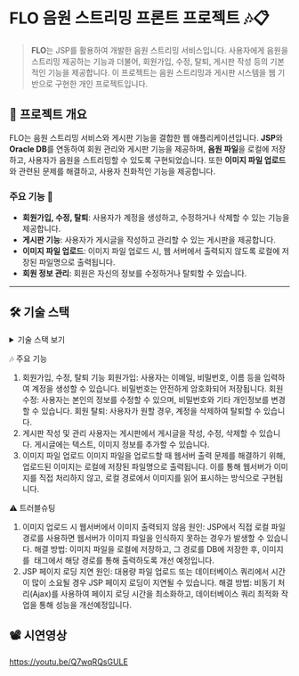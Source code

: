 # FLO 음원 스트리밍 프론트 프로젝트 🎶📋

> **FLO**는 JSP를 활용하여 개발한 음원 스트리밍 서비스입니다. 사용자에게 음원을 스트리밍 제공하는 기능과 더불어, 회원가입, 수정, 탈퇴, 게시판 작성 등의 기본적인 기능을 제공합니다. 이 프로젝트는 음원 스트리밍과 게시판 시스템을 웹 기반으로 구현한 개인 프로젝트입니다.


## 🌟 프로젝트 개요

FLO는 음원 스트리밍 서비스와 게시판 기능을 결합한 웹 애플리케이션입니다. **JSP**와 **Oracle DB**를 연동하여 회원 관리와 게시판 기능을 제공하며, **음원 파일**을 로컬에 저장하고, 사용자가 음원을 스트리밍할 수 있도록 구현되었습니다. 또한 **이미지 파일 업로드**와 관련된 문제를 해결하고, 사용자 친화적인 기능을 제공합니다.


### 주요 기능 🚀
- **회원가입, 수정, 탈퇴**: 사용자가 계정을 생성하고, 수정하거나 삭제할 수 있는 기능을 제공합니다.
- **게시판 기능**: 사용자가 게시글을 작성하고 관리할 수 있는 게시판을 제공합니다.
- **이미지 파일 업로드**: 이미지 파일 업로드 시, 웹 서버에서 출력되지 않도록 로컬에 저장된 파일명으로 출력됩니다.
- **회원 정보 관리**: 회원은 자신의 정보를 수정하거나 탈퇴할 수 있습니다.

---

## 🛠️ 기술 스택

<details>
<summary>기술 스택 보기</summary>

- **OS**: Windows 10 Home 🖥️
- **DB 서버**: Oracle 21 🗃️
- **JDK 버전**: jdk-23.0.1 ☕
- **WAS**: Apache Tomcat 9.0.97 🌐
- **IDE**: Eclipse Version 4.34.0.v20241120-1800 💻
- **SQL Developer**: 24.3.0.284.2209 🔍

</details>

🎶 주요 기능
1. 회원가입, 수정, 탈퇴 기능
회원가입: 사용자는 이메일, 비밀번호, 이름 등을 입력하여 계정을 생성할 수 있습니다. 비밀번호는 안전하게 암호화되어 저장됩니다.
회원 수정: 사용자는 본인의 정보를 수정할 수 있으며, 비밀번호와 기타 개인정보를 변경할 수 있습니다.
회원 탈퇴: 사용자가 원할 경우, 계정을 삭제하여 탈퇴할 수 있습니다.
2. 게시판 작성 및 관리
사용자는 게시판에서 게시글을 작성, 수정, 삭제할 수 있습니다.
게시글에는 텍스트, 이미지 정보를 추가할 수 있습니다.
3. 이미지 파일 업로드
이미지 파일을 업로드할 때 웹서버 출력 문제를 해결하기 위해, 업로드된 이미지는 로컬에 저장된 파일명으로 출력됩니다.
이를 통해 웹서버가 이미지를 직접 처리하지 않고, 로컬 경로에서 이미지를 읽어 표시하는 방식으로 구현됩니다.


⚠️ 트러블슈팅
1. 이미지 업로드 시 웹서버에서 이미지 출력되지 않음
원인: JSP에서 직접 로컬 파일 경로를 사용하면 웹서버가 이미지 파일을 인식하지 못하는 경우가 발생할 수 있습니다.
해결 방법: 이미지 파일을 로컬에 저장하고, 그 경로를 DB에 저장한 후, 이미지를 <img> 태그에서 해당 경로를 통해 출력하도록 개선 예정입니다.
2. JSP 페이지 로딩 지연
원인: 대용량 파일 업로드 또는 데이터베이스 쿼리에서 시간이 많이 소요될 경우 JSP 페이지 로딩이 지연될 수 있습니다.
해결 방법: 비동기 처리(Ajax)를 사용하여 페이지 로딩 시간을 최소화하고, 데이터베이스 쿼리 최적화 작업을 통해 성능을 개선예정입니다.


## 📽 시연영상
https://youtu.be/Q7wqRQsGULE
